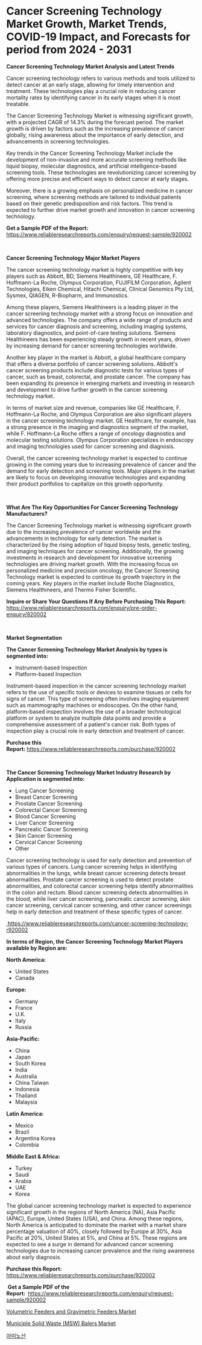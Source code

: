 <p><h1>Cancer Screening Technology Market Growth, Market Trends, COVID-19 Impact, and Forecasts for period from 2024 - 2031</h1></p><p><strong>Cancer Screening Technology Market Analysis and Latest Trends</strong></p>
<p><p>Cancer screening technology refers to various methods and tools utilized to detect cancer at an early stage, allowing for timely intervention and treatment. These technologies play a crucial role in reducing cancer mortality rates by identifying cancer in its early stages when it is most treatable.</p><p>The Cancer Screening Technology Market is witnessing significant growth, with a projected CAGR of 14.3% during the forecast period. The market growth is driven by factors such as the increasing prevalence of cancer globally, rising awareness about the importance of early detection, and advancements in screening technologies.</p><p>Key trends in the Cancer Screening Technology Market include the development of non-invasive and more accurate screening methods like liquid biopsy, molecular diagnostics, and artificial intelligence-based screening tools. These technologies are revolutionizing cancer screening by offering more precise and efficient ways to detect cancer at early stages.</p><p>Moreover, there is a growing emphasis on personalized medicine in cancer screening, where screening methods are tailored to individual patients based on their genetic predisposition and risk factors. This trend is expected to further drive market growth and innovation in cancer screening technology.</p></p>
<p><strong>Get a Sample PDF of the Report:&nbsp;</strong> <a href="https://www.reliableresearchreports.com/enquiry/request-sample/920002">https://www.reliableresearchreports.com/enquiry/request-sample/920002</a></p>
<p>&nbsp;</p>
<p><strong>Cancer Screening Technology Major Market Players</strong></p>
<p><p>The cancer screening technology market is highly competitive with key players such as Abbott, BD, Siemens Healthineers, GE Healthcare, F. Hoffmann-La Roche, Olympus Corporation, FUJIFILM Corporation, Agilent Technologies, Eiken Chemical, Hitachi Chemical, Clinical Genomics Pty Ltd, Sysmex, QIAGEN, R-Biopharm, and Immunostics. </p><p>Among these players, Siemens Healthineers is a leading player in the cancer screening technology market with a strong focus on innovation and advanced technologies. The company offers a wide range of products and services for cancer diagnosis and screening, including imaging systems, laboratory diagnostics, and point-of-care testing solutions. Siemens Healthineers has been experiencing steady growth in recent years, driven by increasing demand for cancer screening technologies worldwide.</p><p>Another key player in the market is Abbott, a global healthcare company that offers a diverse portfolio of cancer screening solutions. Abbott's cancer screening products include diagnostic tests for various types of cancer, such as breast, colorectal, and prostate cancer. The company has been expanding its presence in emerging markets and investing in research and development to drive further growth in the cancer screening technology market.</p><p>In terms of market size and revenue, companies like GE Healthcare, F. Hoffmann-La Roche, and Olympus Corporation are also significant players in the cancer screening technology market. GE Healthcare, for example, has a strong presence in the imaging and diagnostics segment of the market, while F. Hoffmann-La Roche offers a range of oncology diagnostics and molecular testing solutions. Olympus Corporation specializes in endoscopy and imaging technologies used for cancer screening and diagnosis.</p><p>Overall, the cancer screening technology market is expected to continue growing in the coming years due to increasing prevalence of cancer and the demand for early detection and screening tools. Major players in the market are likely to focus on developing innovative technologies and expanding their product portfolios to capitalize on this growth opportunity.</p></p>
<p>&nbsp;</p>
<p><strong>What Are The Key Opportunities For Cancer Screening Technology Manufacturers?</strong></p>
<p><p>The Cancer Screening Technology market is witnessing significant growth due to the increasing prevalence of cancer worldwide and the advancements in technology for early detection. The market is characterized by the rising adoption of liquid biopsy tests, genetic testing, and imaging techniques for cancer screening. Additionally, the growing investments in research and development for innovative screening technologies are driving market growth. With the increasing focus on personalized medicine and precision oncology, the Cancer Screening Technology market is expected to continue its growth trajectory in the coming years. Key players in the market include Roche Diagnostics, Siemens Healthineers, and Thermo Fisher Scientific.</p></p>
<p><strong>Inquire or Share Your Questions If Any Before Purchasing This Report:</strong> <a href="https://www.reliableresearchreports.com/enquiry/pre-order-enquiry/920002">https://www.reliableresearchreports.com/enquiry/pre-order-enquiry/920002</a></p>
<p>&nbsp;</p>
<p><strong>Market Segmentation</strong></p>
<p><strong>The Cancer Screening Technology Market Analysis by types is segmented into:</strong></p>
<p><ul><li>Instrument-based Inspection</li><li>Platform-based Inspection</li></ul></p>
<p><p>Instrument-based inspection in the cancer screening technology market refers to the use of specific tools or devices to examine tissues or cells for signs of cancer. This type of screening often involves imaging equipment such as mammography machines or endoscopes. On the other hand, platform-based inspection involves the use of a broader technological platform or system to analyze multiple data points and provide a comprehensive assessment of a patient's cancer risk. Both types of inspection play a crucial role in early detection and treatment of cancer.</p></p>
<p><strong>Purchase this Report:&nbsp;</strong><a href="https://www.reliableresearchreports.com/purchase/920002">https://www.reliableresearchreports.com/purchase/920002</a></p>
<p>&nbsp;</p>
<p><strong>The Cancer Screening Technology Market Industry Research by Application is segmented into:</strong></p>
<p><ul><li>Lung Cancer Screening</li><li>Breast Cancer Screening</li><li>Prostate Cancer Screening</li><li>Colorectal Cancer Screening</li><li>Blood Cancer Screening</li><li>Liver Cancer Screening</li><li>Pancreatic Cancer Screening</li><li>Skin Cancer Screening</li><li>Cervical Cancer Screening</li><li>Other</li></ul></p>
<p><p>Cancer screening technology is used for early detection and prevention of various types of cancers. Lung cancer screening helps in identifying abnormalities in the lungs, while breast cancer screening detects breast abnormalities. Prostate cancer screening is used to detect prostate abnormalities, and colorectal cancer screening helps identify abnormalities in the colon and rectum. Blood cancer screening detects abnormalities in the blood, while liver cancer screening, pancreatic cancer screening, skin cancer screening, cervical cancer screening, and other cancer screenings help in early detection and treatment of these specific types of cancer.</p></p>
<p><a href="https://www.reliableresearchreports.com/cancer-screening-technology-r920002">&nbsp;https://www.reliableresearchreports.com/cancer-screening-technology-r920002</a></p>
<p><strong>In terms of Region, the Cancer Screening Technology Market Players available by Region are:</strong></p>
<p>
    <p> <strong> North America: </strong>
        <ul>
            <li>United States</li>
            <li>Canada</li>
        </ul>
        </p> 
    <p> <strong> Europe: </strong>
        <ul>
            <li>Germany</li>
            <li>France</li>
            <li>U.K.</li>
            <li>Italy</li>
            <li>Russia</li>
        </ul>
        </p> 
    <p> <strong> Asia-Pacific: </strong>
        <ul>
            <li>China</li>
            <li>Japan</li>
            <li>South Korea</li>
            <li>India</li>
            <li>Australia</li>
            <li>China Taiwan</li>
            <li>Indonesia</li>
            <li>Thailand</li>
            <li>Malaysia</li>
        </ul>
        </p> 
    <p> <strong> Latin America: </strong>
        <ul>
            <li>Mexico</li>
            <li>Brazil</li>
            <li>Argentina Korea</li>
            <li>Colombia</li>
        </ul>
        </p> 
    <p> <strong> Middle East & Africa: </strong>
        <ul>
            <li>Turkey</li>
            <li>Saudi</li>
            <li>Arabia</li>
            <li>UAE</li>
            <li>Korea</li>
        </ul>
    </p>
    </p>
<p><p>The global cancer screening technology market is expected to experience significant growth in the regions of North America (NA), Asia Pacific (APAC), Europe, United States (USA), and China. Among these regions, North America is anticipated to dominate the market with a market share percentage valuation of 40%, closely followed by Europe at 30%, Asia Pacific at 20%, United States at 5%, and China at 5%. These regions are expected to see a surge in demand for advanced cancer screening technologies due to increasing cancer prevalence and the rising awareness about early diagnosis.</p></p>
<p><strong>Purchase this Report: </strong><a href="https://www.reliableresearchreports.com/purchase/920002">https://www.reliableresearchreports.com/purchase/920002</a></p>
<p>&nbsp;<strong>Get a Sample PDF of the Report:&nbsp;&nbsp;</strong><a href="https://www.reliableresearchreports.com/enquiry/request-sample/920002">https://www.reliableresearchreports.com/enquiry/request-sample/920002</a></p>
<p><strong></strong></p>
<p><p><a href="https://www.linkedin.com/pulse/volumetric-feeders-gravimetric-market-insights-cagr-trends-reetf">Volumetric Feeders and Gravimetric Feeders Market</a></p><p><a href="https://www.linkedin.com/pulse/decoding-municiple-solid-waste-msw-balers-market-metrics-4zhtc">Municiple Solid Waste (MSW) Balers Market</a></p><p><a href="https://github.com/RonSpencer61/Market-Research-Report-List-1/blob/main/655434751821.md">아미노산</a></p></p>